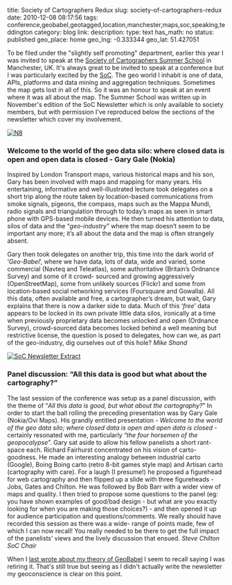 title: Society of Cartographers Redux
slug: society-of-cartographers-redux
date: 2010-12-08 08:17:56
tags: conference,geobabel,geotagged,location,manchester,maps,soc,speaking,teddington
category: blog
link: 
description: 
type: text
has_math: no
status: published
geo_place: home
geo_lng: -0.333344
geo_lat: 51.427051

To be filed under the "slightly self promoting" department, earlier this year I was invited to speak at the [Society of Cartographers Summer School](/2010/07/30/cartographically-speaking-data-lots-maps-not-so-much-problems-many/ "/2010/07/30/cartographically-speaking-data-lots-maps-not-so-much-problems-many/") in Manchester, UK. It's always great to be invited to speak at a conference but I was particularly excited by the [SoC](http://www.soc.org.uk/ "http://www.soc.org.uk/"). The geo world I inhabit is one of data, APIs, platforms and data mining and aggregation techniques. Sometimes the map gets lost in all of this. So it was an honour to speak at an event where it was all about the map. The Summer School was written up in November's edition of the SoC Newsletter which is only available to society members, but with permission I've reproduced below the sections of the newsletter which cover my involvement.

<!-- TEASER_END -->

[![](/wp-content/uploads/2010/12/N8.jpg "N8")](/wp-content/uploads/2010/12/N8.jpg "/wp-content/uploads/2010/12/N8.jpg")

### Welcome to the world of the geo data silo: where closed data is open and open data is closed - Gary Gale (Nokia)


Inspired by London Transport maps, various historical maps and his son, Gary has been involved with maps and mapping for many years. His entertaining, informative and well-illustrated lecture took delegates on a short trip along the route taken by location-based communications from smoke signals, pigeons, the compass, maps such as the Mappa Mundi, radio signals and triangulation through to today’s maps as seen in smart phone with GPS-based mobile devices. He then turned his attention to data, silos of data and the “*geo-industry*” where the map doesn’t seem to be important any more; it’s all about the data and the map is often strangely absent.

Gary then took delegates on another trip, this time into the dark world of ‘*Geo-Babel*’, where we have data, lots of data, wide and varied, some commercial (Navteq and Teleatlas), some authoritative (Britain’s Ordnance Survey) and some of it crowd- sourced and growing aggressively (OpenStreetMap), some from unlikely sources (Flickr) and some from location-based social networking services (Foursquare and Gowalla). All this data, often available and free, a cartographer’s dream, but wait, Gary explains that there is now a darker side to data. Much of this ‘*free*’ data appears to be locked in its own private little data silos, ironically at a time when previously proprietary data becomes unlocked and open (Ordnance Survey), crowd-sourced data becomes locked behind a well meaning but restrictive license, the question is posed to delegates, how can we, as part of the geo-industry, dig ourselves out of this hole?
*Mike Shand*


[![](/wp-content/uploads/2010/12/SoC-Newsletter-Extract.jpg "SoC Newsletter Extract")](/wp-content/uploads/2010/12/SoC-Newsletter-Extract.jpg "/wp-content/uploads/2010/12/SoC-Newsletter-Extract.jpg")
### Panel discussion: “All this data is good but what about the cartography?”


The last session of the conference was setup as a panel discussion, with the theme of “*All this data is good, but what about the cartography?*” In order to start the ball rolling the preceding presentation was by Gary Gale (Nokia/Ovi Maps). His grandly entitled presentation - *Welcome to the world of the geo data silo; where closed data is open and open data is closed* - certainly resonated with me, particularly “*the four horsemen of the geopocalypse*”. Gary sat aside to allow his fellow panelists a short rant-space each. Richard Fairhurst concentrated on his vision of carto-goodness. He made an interesting analogy between industrial carto (Google), Boing Boing carto (retro 8-bit games style map) and Artisan carto (cartography with care). For a laugh (I presume!) he proposed a figurehead for web cartography and then flipped up a slide with three figureheads - Jobs, Gates and Chilton. He was followed by Bob Barr with a wider view of maps and quality. I then tried to propose some questions to the panel (eg: you have shown examples of good/bad design - but what are you exactly looking for when you are making those choices?) - and then opened it up for audience participation and questions/comments. We really should have recorded this session as there was a wide- range of points made, few of which I can now recall! You really needed to be there to get the full impact of the panelists’ views and the lively discussion that ensued.
*Steve Chilton SoC Chair*


When I [last wrote about my theory of GeoBabel](/2010/10/08/talking-geobabel-in-three-cities-and-then-retiring-it/ "/2010/10/08/talking-geobabel-in-three-cities-and-then-retiring-it/") I seem to recall saying I was retiring it. That's still true but seeing as I didn't actually write the newsletter my geoconscience is clear on this point.


